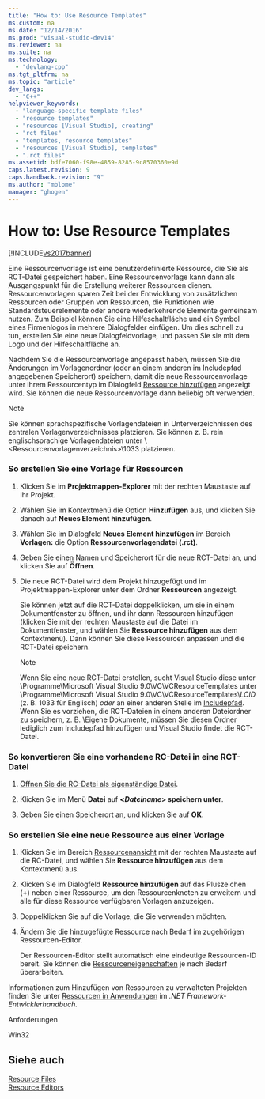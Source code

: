 ```yaml
---
title: "How to: Use Resource Templates"
ms.custom: na
ms.date: "12/14/2016"
ms.prod: "visual-studio-dev14"
ms.reviewer: na
ms.suite: na
ms.technology: 
  - "devlang-cpp"
ms.tgt_pltfrm: na
ms.topic: "article"
dev_langs: 
  - "C++"
helpviewer_keywords: 
  - "language-specific template files"
  - "resource templates"
  - "resources [Visual Studio], creating"
  - "rct files"
  - "templates, resource templates"
  - "resources [Visual Studio], templates"
  - ".rct files"
ms.assetid: bdfe7060-f98e-4859-8285-9c8570360e9d
caps.latest.revision: 9
caps.handback.revision: "9"
ms.author: "mblome"
manager: "ghogen"
---
```

# How to: Use Resource Templates
[!INCLUDE[vs2017banner](../assembler/inline/includes/vs2017banner.md)]

Eine Ressourcenvorlage ist eine benutzerdefinierte Ressource, die Sie als RCT\-Datei gespeichert haben.  Eine Ressourcenvorlage kann dann als Ausgangspunkt für die Erstellung weiterer Ressourcen dienen.  Ressourcenvorlagen sparen Zeit bei der Entwicklung von zusätzlichen Ressourcen oder Gruppen von Ressourcen, die Funktionen wie Standardsteuerelemente oder andere wiederkehrende Elemente gemeinsam nutzen.  Zum Beispiel können Sie eine Hilfeschaltfläche und ein Symbol eines Firmenlogos in mehrere Dialogfelder einfügen.  Um dies schnell zu tun, erstellen Sie eine neue Dialogfeldvorlage, und passen Sie sie mit dem Logo und der Hilfeschaltfläche an.  
  
 Nachdem Sie die Ressourcenvorlage angepasst haben, müssen Sie die Änderungen im Vorlagenordner \(oder an einem anderen im Includepfad angegebenen Speicherort\) speichern, damit die neue Ressourcenvorlage unter ihrem Ressourcentyp im Dialogfeld [Ressource hinzufügen](../windows/add-resource-dialog-box.md) angezeigt wird.  Sie können die neue Ressourcenvorlage dann beliebig oft verwenden.  
  
> [!NOTE]
>  Sie können sprachspezifische Vorlagendateien in Unterverzeichnissen des zentralen Vorlagenverzeichnisses platzieren.  Sie können z. B. rein englischsprachige Vorlagendateien unter \\\<Ressourcenvorlagenverzeichnis\>\\1033 platzieren.  
  
### So erstellen Sie eine Vorlage für Ressourcen  
  
1.  Klicken Sie im **Projektmappen\-Explorer** mit der rechten Maustaste auf Ihr Projekt.  
  
2.  Wählen Sie im Kontextmenü die Option **Hinzufügen** aus, und klicken Sie danach auf **Neues Element hinzufügen**.  
  
3.  Wählen Sie im Dialogfeld **Neues Element hinzufügen** im Bereich **Vorlagen:** die Option **Ressourcenvorlagendatei \(.rct\)**.  
  
4.  Geben Sie einen Namen und Speicherort für die neue RCT\-Datei an, und klicken Sie auf **Öffnen**.  
  
5.  Die neue RCT\-Datei wird dem Projekt hinzugefügt und im Projektmappen\-Explorer unter dem Ordner **Ressourcen** angezeigt.  
  
     Sie können jetzt auf die RCT\-Datei doppelklicken, um sie in einem Dokumentfenster zu öffnen, und ihr dann Ressourcen hinzufügen \(klicken Sie mit der rechten Maustaste auf die Datei im Dokumentfenster, und wählen Sie **Ressource hinzufügen** aus dem Kontextmenü\).  Dann können Sie diese Ressourcen anpassen und die RCT\-Datei speichern.  
  
    > [!NOTE]
    >  Wenn Sie eine neue RCT\-Datei erstellen, sucht Visual Studio diese unter \\Programme\\Microsoft Visual Studio 9.0\\VC\\VCResourceTemplates unter \\Programme\\Microsoft Visual Studio 9.0\\VC\\VCResourceTemplates\\*LCID* \(z. B. 1033 für Englisch\) *oder* an einer anderen Stelle im [Includepfad](../windows/how-to-specify-include-directories-for-resources.md).  Wenn Sie es vorziehen, die RCT\-Dateien in einem anderen Dateiordner zu speichern, z. B. \\Eigene Dokumente, müssen Sie diesen Ordner lediglich zum Includepfad hinzufügen und Visual Studio findet die RCT\-Datei.  
  
### So konvertieren Sie eine vorhandene RC\-Datei in eine RCT\-Datei  
  
1.  [Öffnen Sie die RC\-Datei als eigenständige Datei](../windows/how-to-open-a-resource-script-file-outside-of-a-project-standalone.md).  
  
2.  Klicken Sie im Menü **Datei** auf **\<*Dateiname*\> speichern unter**.  
  
3.  Geben Sie einen Speicherort an, und klicken Sie auf **OK**.  
  
### So erstellen Sie eine neue Ressource aus einer Vorlage  
  
1.  Klicken Sie im Bereich [Ressourcenansicht](../windows/resource-view-window.md) mit der rechten Maustaste auf die RC\-Datei, und wählen Sie **Ressource hinzufügen** aus dem Kontextmenü aus.  
  
2.  Klicken Sie im Dialogfeld **Ressource hinzufügen** auf das Pluszeichen \(**\+**\) neben einer Ressource, um den Ressourcenknoten zu erweitern und alle für diese Ressource verfügbaren Vorlagen anzuzeigen.  
  
3.  Doppelklicken Sie auf die Vorlage, die Sie verwenden möchten.  
  
4.  Ändern Sie die hinzugefügte Ressource nach Bedarf im zugehörigen Ressourcen\-Editor.  
  
     Der Ressourcen\-Editor stellt automatisch eine eindeutige Ressourcen\-ID bereit.  Sie können die [Ressourceneigenschaften](../windows/changing-the-properties-of-a-resource.md) je nach Bedarf überarbeiten.  
  
 Informationen zum Hinzufügen von Ressourcen zu verwalteten Projekten finden Sie unter [Ressourcen in Anwendungen](../Topic/Resources%20in%20Desktop%20Apps.md) im *.NET Framework\-Entwicklerhandbuch.*  
  
 Anforderungen  
  
 Win32  
  
## Siehe auch  
 [Resource Files](../mfc/resource-files-visual-studio.md)   
 [Resource Editors](../mfc/resource-editors.md)